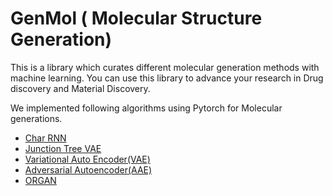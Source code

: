 # GenMol ( Molecular Structure Generation)
This is a library which curates different molecular generation methods with machine learning. You can use this library to advance your research in Drug discovery and Material Discovery.

We implemented following algorithms using Pytorch for Molecular generations.
<ul>
<li><a href="https://blog.bayeslabs.co/2019/07/04/Generating-Molecules-using-Char-RNN-in-Pytorch.html">Char RNN</a></li>

<li><a href="https://blog.bayeslabs.co/2019/06/27/Generating-molecules-using-Junction-Tree-VAE-using-PyTorch.html">Junction Tree VAE</a></li>

<li><a href="https://blog.bayeslabs.co/2019/06/04/All-you-need-to-know-about-Vae-(Part-1).html">Variational Auto Encoder(VAE)</a></li>

<li><a href="https://blog.bayeslabs.co/2019/06/08/Adversarial-Autoencoder.html">Adversarial Autoencoder(AAE)</a></li>
<li><a href="https://blog.bayeslabs.co/2019/07/03/Objective-Reinforced-Generative-Adversarial-Network-(Part-I).html">ORGAN</a></li>
</ul>
